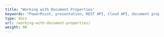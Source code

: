 ```yaml
---
title: "Working with Document Properties"
keywords: "PowerPoint, presentation, REST API, Cloud API, document properties, add document properties, modify document properties, remove document properties, custom document properties"
type: docs
url: /working-with-document-properties/
weight: 90
---
```

